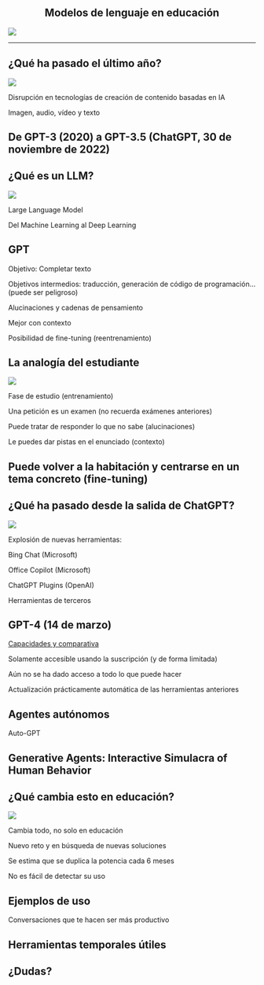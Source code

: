<h2 class="r-fit-text" style="text-align: center"> Modelos de lenguaje en educación </h2>

<img class="r-stretch" style="text-align: center" src="../assets/cover.png">

---
## ¿Qué ha pasado el último año?

<img class="r-stretch" style="text-align: center" src="../assets/generative-ai.png">


Disrupción en tecnologías de creación de contenido basadas en IA

Imagen, audio, vídeo y texto <!-- .element: class="fragment" -->

De GPT-3 (2020) a GPT-3.5 (ChatGPT, 30 de noviembre de 2022) <!-- .element: class="fragment" -->
---
## ¿Qué es un LLM?

<img class="r-stretch" style="text-align: center" src="../assets/babel.png">


Large Language Model

Del Machine Learning al Deep Learning <!-- .element: class="fragment" -->


## GPT

Objetivo: Completar texto <!-- .element: class="fragment" -->

Objetivos intermedios: traducción, generación de código de programación... (puede ser peligroso)<!-- .element: class="fragment" -->

Alucinaciones y cadenas de pensamiento <!-- .element: class="fragment" -->

Mejor con contexto <!-- .element: class="fragment" -->

Posibilidad de fine-tuning (reentrenamiento) <!-- .element: class="fragment" -->


## La analogía del estudiante

<img class="r-stretch" style="text-align: center" src="../assets/student.png">


Fase de estudio (entrenamiento)

Una petición es un examen (no recuerda exámenes anteriores) <!-- .element: class="fragment" -->

Puede tratar de responder lo que no sabe (alucinaciones) <!-- .element: class="fragment" -->

Le puedes dar pistas en el enunciado (contexto) <!-- .element: class="fragment" -->

Puede volver a la habitación y centrarse en un tema concreto (fine-tuning) <!-- .element: class="fragment" -->
---
## ¿Qué ha pasado desde la salida de ChatGPT?

<img class="r-stretch" style="text-align: center" src="../assets/apps.png">


Explosión de nuevas herramientas:

Bing Chat (Microsoft) <!-- .element: class="fragment" -->

Office Copilot (Microsoft) <!-- .element: class="fragment" -->

ChatGPT Plugins (OpenAI) <!-- .element: class="fragment" -->

Herramientas de terceros <!-- .element: class="fragment" -->


## GPT-4 (14 de marzo)

[Capacidades y comparativa](https://openai.com/product/gpt-4) <!-- .element: class="fragment" -->

Solamente accesible usando la suscripción (y de forma limitada) <!-- .element: class="fragment" -->

Aún no se ha dado acceso a todo lo que puede hacer <!-- .element: class="fragment" -->

Actualización prácticamente automática de las herramientas anteriores <!-- .element: class="fragment" -->


## Agentes autónomos

Auto-GPT <!-- .element: class="fragment" -->

Generative Agents: Interactive Simulacra of Human Behavior <!-- .element: class="fragment" -->
---
## ¿Qué cambia esto en educación?

<img class="r-stretch" style="text-align: center" src="../assets/ai-education.png">


Cambia todo, no solo en educación

Nuevo reto y en búsqueda de nuevas soluciones <!-- .element: class="fragment" -->

Se estima que se duplica la potencia cada 6 meses <!-- .element: class="fragment" -->

No es fácil de detectar su uso <!-- .element: class="fragment" -->


## Ejemplos de uso

Conversaciones que te hacen ser más productivo <!-- .element: class="fragment" -->

Herramientas temporales útiles <!-- .element: class="fragment" -->
---
<!-- .slide: data-background-video="../assets/searching.mp4" data-background-opacity="0.6" data-background-video-loop data-background-video-muted-->

## ¿Dudas?
